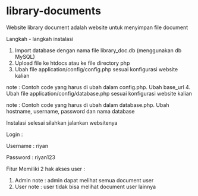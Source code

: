 # library-documents
Website library document adalah website untuk menyimpan file document

Langkah - langkah instalasi
1. Import database dengan nama file library_doc.db (menggunakan db MySQL)
2. Upload file ke htdocs atau ke file directory php
3. Ubah file application/config/config.php sesuai konfigurasi website kalian

note : Contoh code yang harus di ubah dalam config.php. Ubah base_url
4. Ubah file application/config/database.php sesuai konfigurasi website kalian

note : Contoh code yang harus di ubah dalam database.php. Ubah hostname, username, password dan nama database
	
Instalasi selesai silahkan jalankan websitenya

Login :

Username : riyan

Password : riyan123

Fitur
Memiliki 2 hak akses user :
1. Admin
	note : admin dapat melihat semua document user
2. User
	note : user tidak bisa melihat document user lainnya
